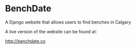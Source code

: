 # BenchDate
A Django website that allows users to find benches in Calgary

A live version of the website can be found at:

http://benchdate.co
